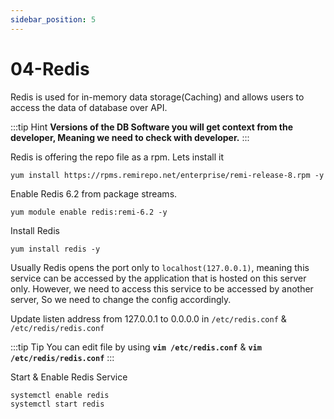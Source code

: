 ```yaml
---
sidebar_position: 5
---
```


# 04-Redis

Redis is used for in-memory data storage(Caching) and allows users to access the data of database over API.

:::tip Hint
**Versions of the DB Software you will get context from the developer, Meaning we need to check with developer.**
:::

Redis is offering the repo file as a rpm. Lets install it

```shell 
yum install https://rpms.remirepo.net/enterprise/remi-release-8.rpm -y
```

Enable Redis 6.2 from package streams.

```shell 
yum module enable redis:remi-6.2 -y
```

Install Redis 

```shell
yum install redis -y 
```

Usually Redis opens the port only to `localhost(127.0.0.1)`, meaning this service can be accessed by the application that is hosted on this server only. However, we need to access this service to be accessed by another server, So we need to change the config accordingly.

Update listen address from 127.0.0.1 to 0.0.0.0 in `/etc/redis.conf` & `/etc/redis/redis.conf`

:::tip Tip
You can edit file by using **`vim /etc/redis.conf`** & **`vim /etc/redis/redis.conf`**
:::

Start & Enable Redis Service 

```shell 
systemctl enable redis 
systemctl start redis 
```

